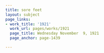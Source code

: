 ```yaml
---
title: sore feet
layout: subject
page_links:
- work_title: '1921'
  work_url: pages/works/1921
  page_title: Wednesday November  9, 1921
  page_anchor: page-1439

---
```


